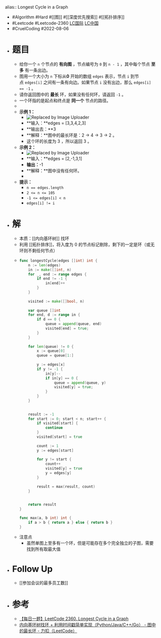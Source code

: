 alias:: Longest Cycle in a Graph

- #Algorithm #Hard #[[图]] #[[深度优先搜索]] #[[拓扑排序]]
- #Leetcode #Leetcode-2360 [LC国际](https://leetcode.com/problems/longest-cycle-in-a-graph/) [LC中国](https://leetcode.cn/problems/longest-cycle-in-a-graph/)
- #CruelCoding #2022-08-06
- # 题目
	- 给你一个 `n` 个节点的 **有向图** ，节点编号为 `0` 到 `n - 1` ，其中每个节点 **至多** 有一条出边。
	- 图用一个大小为 `n` 下标从**0** 开始的数组 `edges` 表示，节点 `i` 到节点 `edges[i]` 之间有一条有向边。如果节点 `i` 没有出边，那么 `edges[i] == -1` 。
	- 请你返回图中的 **最长** 环，如果没有任何环，请返回 `-1` 。
	- 一个环指的是起点和终点是 **同一个** 节点的路径。
	-
	- **示例 1：**
		- ![Replaced by Image Uploader](https://vip2.loli.io/2022/08/09/xOXFibgZ5WwDIjk.png)
		- **输入：**edges = [3,3,4,2,3]
		- **输出去：**3
		- **解释：**图中的最长环是：2 -> 4 -> 3 -> 2 。
		- 这个环的长度为 3 ，所以返回 3 。
	- **示例 2：**
		- ![Replaced by Image Uploader](https://vip2.loli.io/2022/08/09/8edwLTMVRDZtgW5.png)
		- **输入：**edges = [2,-1,3,1]
		- **输出：**-1
		- **解释：**图中没有任何环。
		-
	- **提示：**
		- `n == edges.length`
		- `2 <= n <= 105`
		- `-1 <= edges[i] < n`
		- `edges[i] != i`
- # 解
	- 本质：[[内向基环树]] 找环
	- 利用 [[拓扑排序]]，将入度为 0 的节点标记剔除，剩下的一定是环（或无环则不剩任何节点）
	- ```go
	  func longestCycle(edges []int) int {
	      n := len(edges)
	      in := make([]int, n)
	      for _, end := range edges {
	          if end != -1 {
	              in[end]++
	          }
	      }
	      
	      visited := make([]bool, n)
	      
	      var queue []int
	      for end, d := range in {
	          if d == 0 {
	              queue = append(queue, end)
	              visited[end] = true;
	          }
	      }
	      
	      for len(queue) != 0 {
	          x := queue[0]
	          queue = queue[1:]
	          
	          y := edges[x]
	          if y != -1 {
	              in[y]--
	              if in[y] == 0 {
	                  queue = append(queue, y)
	                  visited[y] = true;
	              }
	          }
	      }
	      
	      
	      result := -1
	      for start := 0; start < n; start++ {
	          if visited[start] {
	              continue
	          }
	          visited[start] = true
	          
	          count := 1
	          y := edges[start]
	          
	          for y != start {
	              count++
	              visited[y] = true
	              y = edges[y]
	          }
	          
	          result = max(result, count)
	      }
	      
	      
	      return result
	  }
	  
	  func max(a, b int) int {
	      if a > b { return a } else { return b }
	  }
	  ```
	- 注意点
		- 虽然单图上至多有一个环，但是可能存在多个完全独立的子图，需要找到所有取最大值
- # Follow Up
	- [[参加会议的最多员工数]]
- # 参考
	- [【每日一题】LeetCode 2360. Longest Cycle in a Graph](https://www.youtube.com/watch?v=_eeiFV137pw&feature=youtu.be)
	- [内向基环树找环 + 利用时间戳简单实现（Python/Java/C++/Go） - 图中的最长环 - 力扣（LeetCode）](https://leetcode.cn/problems/longest-cycle-in-a-graph/solution/nei-xiang-ji-huan-shu-zhao-huan-li-yong-pmqmr/)